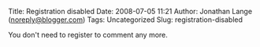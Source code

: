 Title: Registration disabled
Date: 2008-07-05 11:21
Author: Jonathan Lange (noreply@blogger.com)
Tags: Uncategorized
Slug: registration-disabled

You don't need to register to comment any more.


